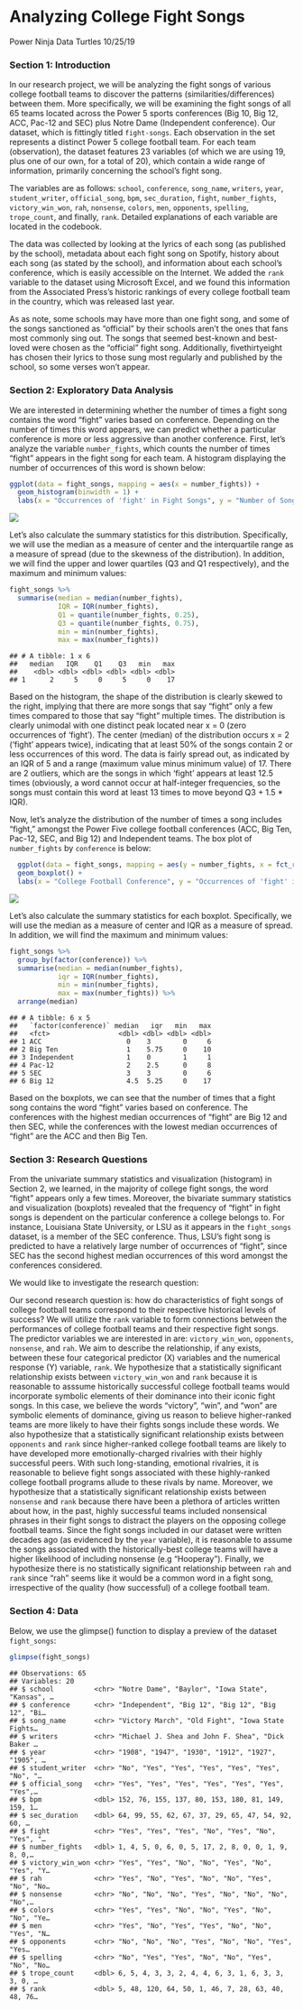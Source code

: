 Analyzing College Fight Songs
================
Power Ninja Data Turtles
10/25/19

### Section 1: Introduction

In our research project, we will be analyzing the fight songs of various
college football teams to discover the patterns
(similarities/differences) between them. More specifically, we will be
examining the fight songs of all 65 teams located across the Power 5
sports conferences (Big 10, Big 12, ACC, Pac-12 and SEC) plus Notre Dame
(Independent conference). Our dataset, which is fittingly titled
`fight-songs`. Each observation in the set represents a distinct Power 5
college football team. For each team (observation), the dataset features
23 variables (of which we are using 19, plus one of our own, for a total
of 20), which contain a wide range of information, primarily concerning
the school’s fight song.

The variables are as follows: `school`, `conference`, `song_name`,
`writers`, `year`, `student_writer`, `official_song`, `bpm`,
`sec_duration`, `fight`, `number_fights`, `victory_win_won`, `rah`,
`nonsense`, `colors`, `men`, `opponents`, `spelling`, `trope_count`, and
finally, `rank`. Detailed explanations of each variable are located in
the codebook.

The data was collected by looking at the lyrics of each song (as
published by the school), metadata about each fight song on Spotify,
history about each song (as stated by the school), and information about
each school’s conference, which is easily accessible on the Internet. We
added the `rank` variable to the dataset using Microsoft Excel, and we
found this information from the Associated Press’s historic rankings of
every college football team in the country, which was released last
year.

As as note, some schools may have more than one fight song, and some of
the songs sanctioned as “official” by their schools aren’t the ones that
fans most commonly sing out. The songs that seemed best-known and
best-loved were chosen as the “official” fight song. Additionally,
fivethirtyeight has chosen their lyrics to those sung most regularly and
published by the school, so some verses won’t appear.

### Section 2: Exploratory Data Analysis

We are interested in determining whether the number of times a fight
song contains the word “fight” varies based on conference. Depending on
the number of times this word appears, we can predict whether a
particular conference is more or less aggressive than another
conference. First, let’s analyze the variable `number_fights`, which
counts the number of times “fight” appears in the fight song for each
team. A histogram displaying the number of occurrences of this word is
shown below:

``` r
ggplot(data = fight_songs, mapping = aes(x = number_fights)) + 
  geom_histogram(binwidth = 1) + 
  labs(x = "Occurrences of 'fight' in Fight Songs", y = "Number of Songs", title = "Number of Occurrences of 'fight'")
```

![](proposal_files/figure-gfm/histogram_number_fights-1.png)<!-- -->

Let’s also calculate the summary statistics for this distribution.
Specifically, we will use the median as a measure of center and the
interquartile range as a measure of spread (due to the skewness of the
distribution). In addition, we will find the upper and lower quartiles
(Q3 and Q1 respectively), and the maximum and minimum values:

``` r
fight_songs %>%
  summarise(median = median(number_fights), 
            IQR = IQR(number_fights), 
            Q1 = quantile(number_fights, 0.25), 
            Q3 = quantile(number_fights, 0.75), 
            min = min(number_fights), 
            max = max(number_fights))
```

    ## # A tibble: 1 x 6
    ##   median   IQR    Q1    Q3   min   max
    ##    <dbl> <dbl> <dbl> <dbl> <dbl> <dbl>
    ## 1      2     5     0     5     0    17

Based on the histogram, the shape of the distribution is clearly skewed
to the right, implying that there are more songs that say “fight” only a
few times compared to those that say “fight” multiple times. The
distribution is clearly unimodal with one distinct peak located near x =
0 (zero occurrences of ‘fight’). The center (median) of the distribution
occurs x = 2 (‘fight’ appears twice), indicating that at least 50% of
the songs contain 2 or less occurrences of this word. The data is fairly
spread out, as indicated by an IQR of 5 and a range (maximum value minus
minimum value) of 17. There are 2 outliers, which are the songs in which
‘fight’ appears at least 12.5 times (obviously, a word cannot occur at
half-integer frequencies, so the songs must contain this word at least
13 times to move beyond Q3 + 1.5 \* IQR).

Now, let’s analyze the distribution of the number of times a song
includes “fight,” amongst the Power Five college football conferences
(ACC, Big Ten, Pac-12, SEC, and Big 12) and Independent teams. The box
plot of `number_fights` by `conference` is
below:

``` r
  ggplot(data = fight_songs, mapping = aes(y = number_fights, x = fct_reorder(factor(conference), number_fights))) +
  geom_boxplot() +
  labs(x = "College Football Conference", y = "Occurrences of 'fight' in Fight Songs", title = "Distribution of Occurrences of 'fight' in Fight Songs by College Conferences")
```

![](proposal_files/figure-gfm/box_plot_fights_by_conference-1.png)<!-- -->

Let’s also calculate the summary statistics for each boxplot.
Specifically, we will use the median as a measure of center and IQR as a
measure of spread. In addition, we will find the maximum and minimum
values:

``` r
fight_songs %>%
  group_by(factor(conference)) %>%
  summarise(median = median(number_fights), 
            iqr = IQR(number_fights), 
            min = min(number_fights), 
            max = max(number_fights)) %>%
  arrange(median)
```

    ## # A tibble: 6 x 5
    ##   `factor(conference)` median   iqr   min   max
    ##   <fct>                 <dbl> <dbl> <dbl> <dbl>
    ## 1 ACC                     0    3        0     6
    ## 2 Big Ten                 1    5.75     0    10
    ## 3 Independent             1    0        1     1
    ## 4 Pac-12                  2    2.5      0     8
    ## 5 SEC                     3    3        0     6
    ## 6 Big 12                  4.5  5.25     0    17

Based on the boxplots, we can see that the number of times that a fight
song contains the word “fight” varies based on conference. The
conferences with the highest median occurrences of “fight” are Big 12
and then SEC, while the conferences with the lowest median occurrences
of “fight” are the ACC and then Big Ten.

### Section 3: Research Questions

From the univariate summary statistics and visualization (histogram) in
Section 2, we learned, in the majority of college fight songs, the word
“fight” appears only a few times. Moreover, the bivariate summary
statistics and visualization (boxplots) revealed that the frequency of
“fight” in fight songs is dependent on the particular conference a
college belongs to. For instance, Louisiana State University, or LSU as
it appears in the `fight_songs` dataset, is a member of the SEC
conference. Thus, LSU’s fight song is predicted to have a relatively
large number of occurrences of “fight”, since SEC has the second highest
median occurrences of this word amongst the conferences considered.

We would like to investigate the research question:

Our second research question is: how do characteristics of fight songs
of college football teams correspond to their respective historical
levels of success? We will utilize the `rank` variable to form
connections between the performances of college football teams and their
respective fight songs. The predictor variables we are interested in
are: `victory_win_won`, `opponents`, `nonsense`, and `rah`. We aim to
describe the relationship, if any exists, between these four categorical
predictor (X) variables and the numerical response (Y) variable, `rank`.
We hypothesize that a statistically significant relationship exists
between `victory_win_won` and `rank` because it is reasonable to asssume
historically successful college football teams would incorporate
symbolic elements of their dominance into their iconic fight songs. In
this case, we believe the words “victory”, “win”, and “won” are symbolic
elements of dominance, giving us reason to believe higher-ranked teams
are more likely to have their fights songs include these words. We also
hypothesize that a statistically significant relationship exists between
`opponents` and `rank` since higher-ranked college football teams are
likely to have developed more emotionally-charged rivalries with their
highly successful peers. With such long-standing, emotional rivalries,
it is reasonable to believe fight songs associated with these
highly-ranked college football programs allude to these rivals by name.
Moreover, we hypothesize that a statistically significant relationship
exists between `nonsense` and `rank` because there have been a plethora
of articles written about how, in the past, highly successful teams
included nonsensical phrases in their fight songs to distract the
players on the opposing college football teams. Since the fight songs
included in our dataset were written decades ago (as evidenced by the
`year` variable), it is reasonable to assume the songs associated with
the historically-best college teams will have a higher likelihood of
including nonsense (e.g “Hooperay”). Finally, we hypothesize there is no
statistically significant relationship between `rah` and `rank` since
“rah” seems like it would be a common word in a fight song,
irrespective of the quality (how successful) of a college football team.

### Section 4: Data

Below, we use the glimpse() function to display a preview of the dataset
`fight_songs`:

``` r
glimpse(fight_songs)
```

    ## Observations: 65
    ## Variables: 20
    ## $ school          <chr> "Notre Dame", "Baylor", "Iowa State", "Kansas", …
    ## $ conference      <chr> "Independent", "Big 12", "Big 12", "Big 12", "Bi…
    ## $ song_name       <chr> "Victory March", "Old Fight", "Iowa State Fights…
    ## $ writers         <chr> "Michael J. Shea and John F. Shea", "Dick Baker …
    ## $ year            <chr> "1908", "1947", "1930", "1912", "1927", "1905", …
    ## $ student_writer  <chr> "No", "Yes", "Yes", "Yes", "Yes", "Yes", "No", "…
    ## $ official_song   <chr> "Yes", "Yes", "Yes", "Yes", "Yes", "Yes", "Yes",…
    ## $ bpm             <dbl> 152, 76, 155, 137, 80, 153, 180, 81, 149, 159, 1…
    ## $ sec_duration    <dbl> 64, 99, 55, 62, 67, 37, 29, 65, 47, 54, 92, 60, …
    ## $ fight           <chr> "Yes", "Yes", "Yes", "No", "Yes", "No", "Yes", "…
    ## $ number_fights   <dbl> 1, 4, 5, 0, 6, 0, 5, 17, 2, 8, 0, 0, 1, 9, 8, 0,…
    ## $ victory_win_won <chr> "Yes", "Yes", "No", "No", "Yes", "No", "Yes", "Y…
    ## $ rah             <chr> "Yes", "No", "Yes", "No", "No", "Yes", "No", "No…
    ## $ nonsense        <chr> "No", "No", "No", "Yes", "No", "No", "No", "No",…
    ## $ colors          <chr> "Yes", "Yes", "No", "No", "Yes", "No", "No", "Ye…
    ## $ men             <chr> "Yes", "No", "Yes", "Yes", "No", "No", "Yes", "N…
    ## $ opponents       <chr> "No", "No", "No", "Yes", "No", "No", "Yes", "Yes…
    ## $ spelling        <chr> "No", "Yes", "Yes", "No", "No", "Yes", "No", "No…
    ## $ trope_count     <dbl> 6, 5, 4, 3, 3, 2, 4, 4, 6, 3, 1, 6, 3, 3, 3, 0, …
    ## $ rank            <dbl> 5, 48, 120, 64, 50, 1, 46, 7, 28, 63, 40, 48, 76…
